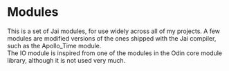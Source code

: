 # Modules
This is a set of Jai modules, for use widely across all of my projects. 
A few modules are modified versions of the ones shipped with the Jai compiler, such as the Apollo_Time module.  
The IO module is inspired from one of the modules in the Odin core module library, although it is not used very much.
